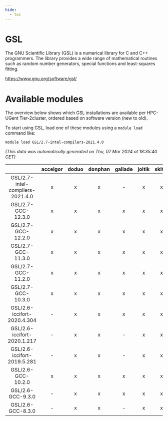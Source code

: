```yaml
---
hide:
  - toc
---
```


GSL
===


The GNU Scientific Library (GSL) is a numerical library for C and C++ programmers. The library provides a wide range of mathematical routines such as random number generators, special functions and least-squares fitting.

https://www.gnu.org/software/gsl/
# Available modules


The overview below shows which GSL installations are available per HPC-UGent Tier-2cluster, ordered based on software version (new to old).

To start using GSL, load one of these modules using a `module load` command like:

```shell
module load GSL/2.7-intel-compilers-2021.4.0
```

*(This data was automatically generated on Thu, 07 Mar 2024 at 18:35:40 CET)*  

| |accelgor|doduo|donphan|gallade|joltik|skitty|
| :---: | :---: | :---: | :---: | :---: | :---: | :---: |
|GSL/2.7-intel-compilers-2021.4.0|x|x|x|-|x|x|
|GSL/2.7-GCC-12.3.0|x|x|x|x|x|x|
|GSL/2.7-GCC-12.2.0|x|x|x|x|x|x|
|GSL/2.7-GCC-11.3.0|x|x|x|x|x|x|
|GSL/2.7-GCC-11.2.0|x|x|x|x|x|x|
|GSL/2.7-GCC-10.3.0|x|x|x|x|x|x|
|GSL/2.6-iccifort-2020.4.304|-|x|x|x|x|x|
|GSL/2.6-iccifort-2020.1.217|-|x|x|-|x|x|
|GSL/2.6-iccifort-2019.5.281|-|x|x|-|x|x|
|GSL/2.6-GCC-10.2.0|x|x|x|x|x|x|
|GSL/2.6-GCC-9.3.0|-|x|x|x|x|x|
|GSL/2.6-GCC-8.3.0|-|x|x|-|x|x|
